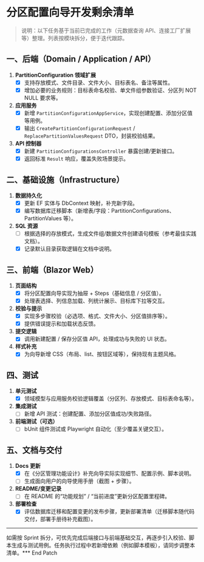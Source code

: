 # 分区配置向导开发剩余清单

> 说明：以下任务基于当前已完成的工作（元数据查询 API、连接工厂扩展等）整理。列表按模块拆分，便于迭代跟踪。

## 一、后端（Domain / Application / API）
1. **PartitionConfiguration 领域扩展**
   - [x] 支持存放模式、文件目录、文件大小、目标表名、备注等属性。
   - [x] 增加必要的业务规则：目标表命名校验、单文件组参数验证、分区列 NOT NULL 要求等。
2. **应用服务**
   - [x] 新增 `PartitionConfigurationAppService`，实现创建配置、添加分区值等用例。
   - [x] 输出 `CreatePartitionConfigurationRequest` / `ReplacePartitionValuesRequest` DTO，封装校验结果。
3. **API 控制器**
   - [x] 新建 `PartitionConfigurationsController` 暴露创建/更新接口。
   - [x] 返回标准 `Result` 响应，覆盖失败场景提示。

## 二、基础设施（Infrastructure）
1. **数据持久化**
   - [x] 更新 EF 实体与 DbContext 映射，补充新字段。
   - [x] 编写数据库迁移脚本（新增表/字段：PartitionConfigurations、PartitionValues 等）。
2. **SQL 资源**
   - [ ] 根据选择的存放模式，生成文件组/数据文件创建语句模板（参考最佳实践文档）。
   - [x] 记录默认目录获取逻辑在文档中说明。

## 三、前端（Blazor Web）
1. **页面结构**
   - [x] 将分区配置向导实现为抽屉 + Steps（基础信息 / 分区值）。
   - [x] 处理表选择、列信息加载、列统计展示、目标库下拉等交互。
2. **校验与提示**
   - [x] 实现多步骤校验（必选项、格式、文件大小、分区值排序等）。
   - [x] 提供错误提示和加载状态反馈。
3. **提交逻辑**
   - [x] 调用新建配置 / 保存分区值 API，处理成功与失败的 UI 状态。
4. **样式补充**
   - [x] 为向导新增 CSS（布局、list、按钮区域等），保持现有主题风格。

## 四、测试
1. **单元测试**
   - [x] 领域模型与应用服务校验逻辑覆盖（分区列、存放模式、目标表命名等）。
2. **集成测试**
   - [ ] 新增 API 测试：创建配置、添加分区值成功/失败路径。
3. **前端测试（可选）**
   - [ ] bUnit 组件测试或 Playwright 自动化（至少覆盖关键交互）。

## 五、文档与交付
1. **Docs 更新**
   - [x] 在《分区管理功能设计》补充向导实际实现细节、配置示例、脚本说明。
   - [ ] 生成面向用户的向导使用手册（截图 + 步骤）。
2. **README/变更记录**
   - [ ] 在 README 的“功能规划” / “当前进度”更新分区配置里程碑。
3. **部署检查**
   - [x] 评估数据库迁移和配置变更的发布步骤，更新部署清单（迁移脚本随代码交付，部署手册待补充截图）。

--- 

如需按 Sprint 拆分，可优先完成后端接口与前端基础交互，再逐步引入校验、脚本生成与测试用例。任务执行过程中若新增依赖（例如脚本模板），请同步调整本清单。*** End Patch
